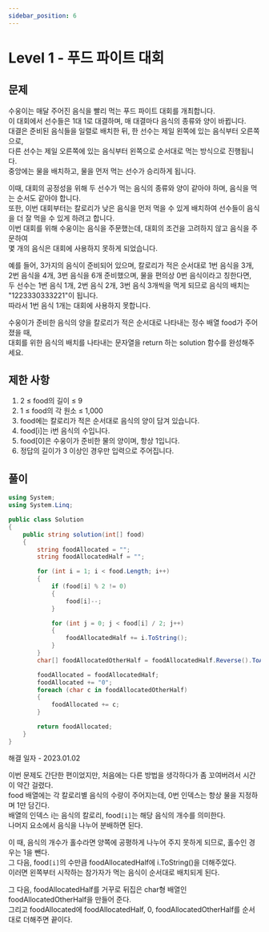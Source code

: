 ```yaml
---
sidebar_position: 6
---
```


# Level 1 - 푸드 파이트 대회

## 문제

수웅이는 매달 주어진 음식을 빨리 먹는 푸드 파이트 대회를 개최합니다. <br />
이 대회에서 선수들은 1대 1로 대결하며, 매 대결마다 음식의 종류와 양이 바뀝니다. <br />
대결은 준비된 음식들을 일렬로 배치한 뒤, 한 선수는 제일 왼쪽에 있는 음식부터 오른쪽으로, <br />
다른 선수는 제일 오른쪽에 있는 음식부터 왼쪽으로 순서대로 먹는 방식으로 진행됩니다. <br />
중앙에는 물을 배치하고, 물을 먼저 먹는 선수가 승리하게 됩니다.

이때, 대회의 공정성을 위해 두 선수가 먹는 음식의 종류와 양이 같아야 하며, 음식을 먹는 순서도 같아야 합니다. <br />
또한, 이번 대회부터는 칼로리가 낮은 음식을 먼저 먹을 수 있게 배치하여 선수들이 음식을 더 잘 먹을 수 있게 하려고 합니다.<br />
이번 대회를 위해 수웅이는 음식을 주문했는데, 대회의 조건을 고려하지 않고 음식을 주문하여 <br />
몇 개의 음식은 대회에 사용하지 못하게 되었습니다.

예를 들어, 3가지의 음식이 준비되어 있으며, 칼로리가 적은 순서대로 1번 음식을 3개, <br />
2번 음식을 4개, 3번 음식을 6개 준비했으며, 물을 편의상 0번 음식이라고 칭한다면, <br />
두 선수는 1번 음식 1개, 2번 음식 2개, 3번 음식 3개씩을 먹게 되므로 음식의 배치는 "1223330333221"이 됩니다. <br />
따라서 1번 음식 1개는 대회에 사용하지 못합니다.

수웅이가 준비한 음식의 양을 칼로리가 적은 순서대로 나타내는 정수 배열 food가 주어졌을 때, <br />
대회를 위한 음식의 배치를 나타내는 문자열을 return 하는 solution 함수를 완성해주세요.

## 제한 사항

1. 2 ≤ food의 길이 ≤ 9
2. 1 ≤ food의 각 원소 ≤ 1,000
3. food에는 칼로리가 적은 순서대로 음식의 양이 담겨 있습니다.
4. food[i]는 i번 음식의 수입니다.
5. food[0]은 수웅이가 준비한 물의 양이며, 항상 1입니다.
6. 정답의 길이가 3 이상인 경우만 입력으로 주어집니다.

## 풀이

```c#
using System;
using System.Linq;

public class Solution 
{
    public string solution(int[] food)
    {
        string foodAllocated = "";
        string foodAllocatedHalf = "";

        for (int i = 1; i < food.Length; i++)
        {
            if (food[i] % 2 != 0)
            {
                food[i]--;
            }

            for (int j = 0; j < food[i] / 2; j++)
            {
                foodAllocatedHalf += i.ToString();
            }
        }
        char[] foodAllocatedOtherHalf = foodAllocatedHalf.Reverse().ToArray();

        foodAllocated = foodAllocatedHalf;
        foodAllocated += "0";
        foreach (char c in foodAllocatedOtherHalf)
        {
            foodAllocated += c;
        }

        return foodAllocated;
    }
}
```

해결 일자 - 2023.01.02

이번 문제도 간단한 편이었지만, 처음에는 다른 방법을 생각하다가 좀 꼬여버려서 시간이 약간 걸렸다.<br />
food 배열에는 각 칼로리별 음식의 수량이 주어지는데, 0번 인덱스는 항상 물을 지정하며 1만 담긴다.<br />
배열의 인덱스 i는 음식의 칼로리, food``[i]``는 해당 음식의 개수를 의미한다.<br />
나머지 요소에서 음식을 나누어 분배하면 된다.

이 때, 음식의 개수가 홀수라면 양쪽에 공평하게 나누어 주지 못하게 되므로, 홀수인 경우는 1을 뺀다.<br />
그 다음, food``[i]``의 수만큼 foodAllocatedHalf에 i.ToString()을 더해주었다.<br />
이러면 왼쪽부터 시작하는 참가자가 먹는 음식이 순서대로 배치되게 된다.

그 다음, foodAllocatedHalf를 거꾸로 뒤집은 char형 배열인 foodAllocatedOtherHalf을 만들어 준다.<br />
그리고 foodAllocated에 foodAllocatedHalf, 0, foodAllocatedOtherHalf를 순서대로 더해주면 끝이다.